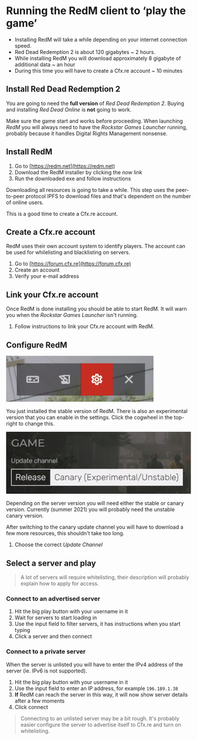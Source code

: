 # Running the RedM client to ‘play the game’

* Installing RedM will take a while depending on your internet connection speed.
* Red Dead Redemption 2 is about 120 gigabytes ~ 2 hours.
* While installing RedM you will download approximately 8 gigabyte of additional data ~ an hour
* During this time you will have to create a Cfx.re account ~ 10 minutes

## Install Red Dead Redemption 2

You are going to need the **full version** of *Red Dead Redemption 2*. Buying and installing *Red Dead Online* is **not** going to work.

Make sure the game start and works before proceeding. When launching *RedM* you will always need to have the *Rockstar Games Launcher* running, probably because it handles Digital Rights Management nonsense.

## Install RedM

1. Go to [https://redm.net](https://redm.net)
2. Download the RedM installer by clicking the *now* link
3. Run the downloaded exe and follow instructions

Downloading all resources is going to take a while. This step uses the peer-to-peer protocol IPFS to download files and that's dependent on the number of online users.

This is a good time to create a Cfx.re account.

## Create a Cfx.re account

RedM uses their own account system to identify players. The account can be used for whilelisting and blacklisting on servers.

1. Go to [https://forum.cfx.re](https://forum.cfx.re)
2. Create an account
3. Verify your e-mail address

## Link your Cfx.re account

Once RedM is done installing you should be able to start RedM. It will warn you when the *Rockstar Games Launcher* isn't running.

1. Follow instructions to link your Cfx.re account with RedM.

## Configure RedM

![Click the cogwheel in the top-right](01-config.png)

You just installed the stable version of RedM. There is also an experimental version that you can enable in the settings. Click the cogwheel in the top-right to change this.

![Select the canary version](02-update-channel.png)

Depending on the server version you will need either the stable or canary version. Currently (summer 2021) you will probably need the unstable canary version.

After switching to the canary update channel you will have to download a few more resources, this shouldn't take too long.

1. Choose the correct *Update Channel*

## Select a server and play

> A lot of servers will require whitelisting, their description will probably explain how to apply for access.

### Connect to an advertised server

1. Hit the big play button with your username in it
2. Wait for servers to start loading in
3. Use the input field to filter servers, it has instructions when you start typing
4. Click a server and then connect

### Connect to a private server

When the server is unlisted you will have to enter the IPv4 address of the server (ie. IPv6 is not supported).

1. Hit the big play button with your username in it
2. Use the input field to enter an IP address, for example `196.189.1.38`
3. **If** RedM can reach the server in this way, it will now show server details after a few moments
4. Click connect

> Connecting to an unlisted server may be a bit rough. It's probably easier configure the server to advertise itself to Cfx.re and turn on whitelisting.